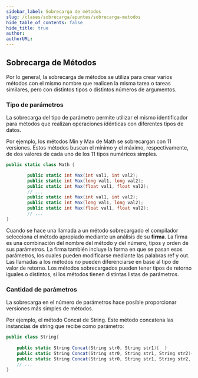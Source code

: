 ```yaml
---
sidebar_label: Sobrecarga de métodos
slug: /clases/sobrecarga/apuntes/sobrecarga-metodos
hide_table_of_contents: false
hide_title: true
author: 
authorURL: 
---
```

## Sobrecarga de Métodos
Por lo general, la sobrecarga de métodos se utiliza para crear varios métodos con el mismo nombre que realicen la misma tarea o tareas similares, pero con distintos tipos o distintos números de argumentos. 

### Tipo de parámetros

La sobrecarga del tipo de parámetro permite utilizar el mismo identificador para métodos que realizan operaciones idénticas con diferentes tipos de datos.

Por ejemplo, los métodos Min y Max de Math se sobrecargan con 11 versiones. Estos métodos buscan el mínimo y el máximo, respectivamente, de dos valores de cada uno de los 11 tipos numéricos simples.

```csharp
public static class Math {

        public static int Max(int val1, int val2);
		public static int Max(long val1, long val2);
		public static int Max(float val1, float val2);
		// ...
		public static int Max(int val1, int val2);
		public static int Max(long val1, long val2);
		public static int Max(float val1, float val2);
		// ...
}
```

Cuando se hace una llamada a un método sobrecargado el compilador selecciona el método apropiado mediante un análisis de su **firma**. La firma es una combinación del nombre del método y del número, tipos y orden de sus parámetros. La firma también incluye la forma en que se pasan esos parámetros, los cuales pueden modificarse mediante las palabras ref y out. Las llamadas a los métodos no pueden diferenciarse en base al tipo de valor de retorno. Los métodos sobrecargados pueden tener tipos de retorno iguales o distintos, si los métodos tienen distintas listas de parámetros.

### Cantidad de parámetros

La sobrecarga en el número de parámetros hace posible proporcionar versiones más simples de métodos. 

Por ejemplo, el método Concat de String. Este método concatena las instancias de string que recibe como parámetro:

```csharp
public class String{
	
	public static String Concat(String str0, String str1){	}
	public static String Concat(String str0, String str1, String str2){}
    public static String Concat(String str0, String str1, String str2, String str3){}
    // ...
}
```

